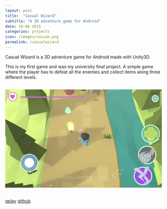 ```yaml
---
layout: post
title:  "Casual Wizard"
subtitle: "A 3D adventure game for Android"
date: 14-06-2015
categories: projects
icon: /images/cwicon.png
permalink: /casualwizard
---
```


Casual Wizard is a 3D adventure game for Android made with Unity3D.

This is my first game and was my university final project. A simple game where the player has to
defeat all the enemies and collect items along three different levels.

<br>

<div class="row">
<div class="col l8 offset-l2 m8 offset-m2 s12">
<img class="responsive-img materialboxed" src="/images/cw1.png">
</div>
</div>

<br>

<a class="waves-effect waves-light btn postbuttoncolor" target="_blank"  href="https://play.google.com/store/apps/details?id=com.krovs.casualwizard"><i class="fa fa-android"> </i> gplay</a>
<a class="waves-effect waves-light btn postbuttoncolor" target="_blank" href="https://github.com/krovs/casual-wizard"><i class="fa fa-github"> </i> github</a>
